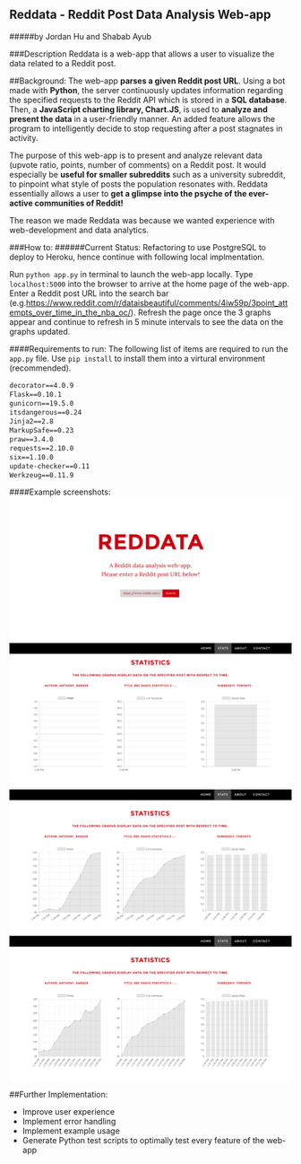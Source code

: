 ## Reddata - Reddit Post Data Analysis Web-app
#####by Jordan Hu and Shabab Ayub

###Description
Reddata is a web-app that allows a user to visualize the data related to a Reddit post. 

##Background:
The web-app **parses a given Reddit post URL**. Using a bot made with **Python**, the server continuously updates information regarding the specified requests to the Reddit API which is stored in a **SQL database**. Then, a **JavaScript charting library, Chart.JS**, is used to **analyze and present the data** in a user-friendly manner. An added feature allows the program to intelligently decide to stop requesting after a post stagnates in activity. 

The purpose of this web-app is to present and analyze relevant data (upvote ratio, points, number of comments) on a Reddit post.  It would especially be **useful for smaller subreddits** such as a university subreddit, to pinpoint what style of posts the population resonates with. Reddata essentially allows a user to **get a glimpse into the psyche of the ever-active communities of Reddit!**

The reason we made Reddata was because we wanted experience with web-development and data analytics. 

###How to:
######Current Status: Refactoring to use PostgreSQL to deploy to Heroku, hence continue with following local implmentation.

Run ```python app.py``` in terminal to launch the web-app locally. Type ```localhost:5000``` into the browser to arrive at the home page of the web-app. Enter a Reddit post URL into the search bar (e.g.https://www.reddit.com/r/dataisbeautiful/comments/4iw59p/3point_attempts_over_time_in_the_nba_oc/). Refresh the page once the 3 graphs appear and continue to refresh in 5 minute intervals to see the data on the graphs updated. 

####Requirements to run:
The following list of items are required to run the ```app.py``` file. Use ```pip install``` to install them into a virtural environment (recommended). 

```
decorator==4.0.9
Flask==0.10.1
gunicorn==19.5.0
itsdangerous==0.24
Jinja2==2.8
MarkupSafe==0.23
praw==3.4.0
requests==2.10.0
six==1.10.0
update-checker==0.11
Werkzeug==0.11.9
```
####Example screenshots:
![alt tag](https://github.com/Gourdam/reddit-post-data-analysis/blob/master/pictures/reddata-index.png)
![alt tag](https://github.com/Gourdam/reddit-post-data-analysis/blob/master/pictures/reddata-stats.png)
![alt tag](https://github.com/Gourdam/reddit-post-data-analysis/blob/master/pictures/reddata-stats-updated.png)
![alt tag](https://github.com/Gourdam/reddit-post-data-analysis/blob/master/pictures/reddata-stats-updated2.png)

##Further Implementation: 
- Improve user experience
- Implement error handling
- Implement example usage
- Generate Python test scripts to optimally test every feature of the web-app
